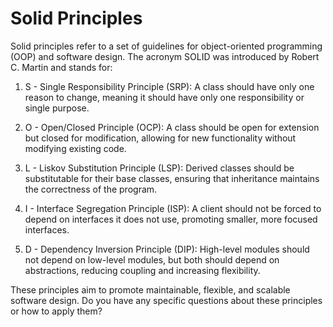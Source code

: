 # Solid Principles

Solid principles refer to a set of guidelines for object-oriented programming (OOP) and software design. The acronym SOLID was introduced by Robert C. Martin and stands for:

1. S - Single Responsibility Principle (SRP): A class should have only one reason to change, meaning it should have only one responsibility or single purpose.

2. O - Open/Closed Principle (OCP): A class should be open for extension but closed for modification, allowing for new functionality without modifying existing code.

3. L - Liskov Substitution Principle (LSP): Derived classes should be substitutable for their base classes, ensuring that inheritance maintains the correctness of the program.

4. I - Interface Segregation Principle (ISP): A client should not be forced to depend on interfaces it does not use, promoting smaller, more focused interfaces.

5. D - Dependency Inversion Principle (DIP): High-level modules should not depend on low-level modules, but both should depend on abstractions, reducing coupling and increasing flexibility.

These principles aim to promote maintainable, flexible, and scalable software design. Do you have any specific questions about these principles or how to apply them?
